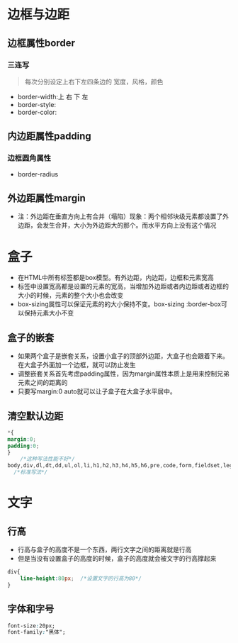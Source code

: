 # 边框与边距
## 边框属性border
### 三连写   
> 每次分别设定上右下左四条边的 宽度，风格，颜色

- border-width:上 右 下 左
- border-style:
- border-color:

## 内边距属性padding
### 边框圆角属性
- border-radius

## 外边距属性margin
- 注：外边距在垂直方向上有合并（塌陷）现象：两个相邻块级元素都设置了外边距，会发生合并，大小为外边距大的那个。而水平方向上没有这个情况

# 盒子
- 在HTML中所有标签都是box模型。有外边距，内边距，边框和元素宽高
- 标签中设置宽高都是设置的元素的宽高，当增加外边距或者内边距或者边框的大小的时候，元素的整个大小也会改变
- box-sizing属性可以保证元素的的大小保持不变。box-sizing :border-box可以保持元素大小不变
## 盒子的嵌套
- 如果两个盒子是嵌套关系，设置小盒子的顶部外边距，大盒子也会跟着下来。在大盒子外面加一个边框，就可以防止发生
- 调整嵌套关系首先考虑padding属性，因为margin属性本质上是用来控制兄弟元素之间的距离的
- 只要写margin:0 auto就可以让子盒子在大盒子水平居中。

## 清空默认边距
```css
*{
margin:0;
padding:0;
}
    /*这种写法性能不好*/
body,div,dl,dt,dd,ul,ol,li,h1,h2,h3,h4,h5,h6,pre,code,form,fieldset,legend,input,textarea,p,blockquote,th,td{margin:0;padding:0}
  /*标准写法*/
```

# 文字
## 行高
- 行高与盒子的高度不是一个东西，两行文字之间的距离就是行高
- 但是当没有设置盒子的高度的时候，盒子的高度就会被文字的行高撑起来
```css
div{
    line-height:80px;  /*设置文字的行高为80*/
}
```

## 字体和字号
```css
font-size:20px;
font-family:"黑体";
```